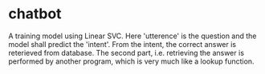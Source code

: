 # chatbot
A training model using Linear SVC. 
Here 'utterence' is the question and the model shall predict the 'intent'. From the intent, the correct answer is reterieved from database. The second part, i.e. retrieving the answer is performed by another program, which is very much like a lookup function. 

